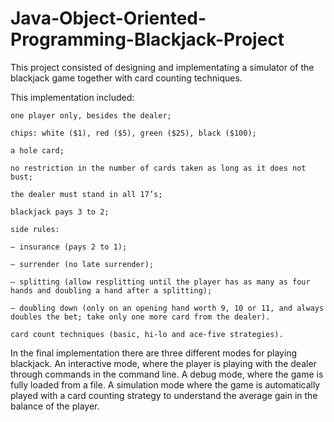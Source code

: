 # Java-Object-Oriented-Programming-Blackjack-Project

This project consisted of designing and implementating a simulator of the blackjack game together with card counting techniques.

This implementation included:

    one player only, besides the dealer;

    chips: white ($1), red ($5), green ($25), black ($100);

    a hole card;

    no restriction in the number of cards taken as long as it does not bust;

    the dealer must stand in all 17’s;

    blackjack pays 3 to 2;

    side rules:

    – insurance (pays 2 to 1);

    – surrender (no late surrender);

    – splitting (allow resplitting until the player has as many as four hands and doubling a hand after a splitting);

    – doubling down (only on an opening hand worth 9, 10 or 11, and always doubles the bet; take only one more card from the dealer).

    card count techniques (basic, hi-lo and ace-five strategies).

In the final implementation there are three different modes for playing blackjack. An interactive mode, where the player is playing with the dealer through commands in the command line. A debug mode, where the game is fully loaded from a file. A simulation mode where the game is automatically played with a card counting strategy to understand the average gain in the balance of the player.
